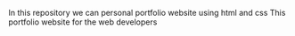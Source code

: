 In this repository we can personal portfolio website using html and css
This portfolio website for the web developers
